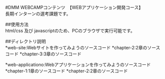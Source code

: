 #DMM WEBCAMPコンテンツ　【WEBアプリケーション開発コース】  
長期インターンの選考課題です。

##使用方法  
html/css 及び javascriptのため、PCのブラウザで実行可能です。

##ディレクトリ説明  
*web-site:Webサイトを作ってみようのソースコード
	*chapter-2:2章のソースコード
	*chapter-3:3章のソースコード

*web-applicationo:Webアプリケーションを作ってみようのソースコード
	*chapter-1:1章のソースコード
	*chapter-2:2章のソースコード